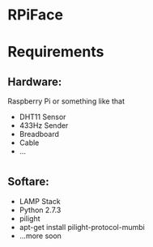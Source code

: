 # RPiFace
# Requirements
## Hardware:
Raspberry Pi or something like that
+ DHT11 Sensor
+ 433Hz Sender
+ Breadboard 
+ Cable
+ ...

#
## Softare:
+ LAMP Stack
+ Python 2.7.3
+ pilight
+ apt-get install pilight-protocol-mumbi
+ ...more soon
